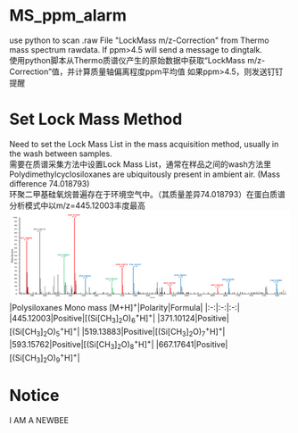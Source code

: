 # MS_ppm_alarm
use python to scan .raw File "LockMass m/z-Correction" from Thermo mass spectrum rawdata. If ppm>4.5 will send a message to dingtalk.  
使用python脚本从Thermo质谱仪产生的原始数据中获取“LockMass m/z-Correction”值，并计算质量轴偏离程度ppm平均值
如果ppm>4.5，则发送钉钉提醒
# Set Lock Mass Method
Need to set the Lock Mass List in the mass acquisition method, usually in the wash between samples.  
需要在质谱采集方法中设置Lock Mass List，通常在样品之间的wash方法里  
Polydimethylcyclosiloxanes are ubiquitously present in ambient air. \(Mass difference 74.018793\)  
环聚二甲基硅氧烷普遍存在于环境空气中。（其质量差异74.018793）在蛋白质谱分析模式中以m/z=445.12003丰度最高  
![Polydimethylcyclosiloxanes](https://github.com/Jack-Sun-007/MS_ppm_alarm/blob/main/ESI_background.png)
|Polysiloxanes Mono mass \[M+H\]<sup>+</sup>|Polarity|Formula|
|:-:|:-:|:-:|
|445.12003|Positive|\[\(Si\[CH<sub>3</sub>\]<sub>2</sub>O\)<sub>6</sub><sup>+</sup>H\]<sup>+</sup>|
|371.10124|Positive|\[\(Si\[CH<sub>3</sub>\]<sub>2</sub>O\)<sub>5</sub><sup>+</sup>H\]<sup>+</sup>|
|519.13883|Positive|\[\(Si\[CH<sub>3</sub>\]<sub>2</sub>O\)<sub>7</sub><sup>+</sup>H\]<sup>+</sup>|
|593.15762|Positive|\[\(Si\[CH<sub>3</sub>\]<sub>2</sub>O\)<sub>8</sub><sup>+</sup>H\]<sup>+</sup>|
|667.17641|Positive|\[\(Si\[CH<sub>3</sub>\]<sub>2</sub>O\)<sub>9</sub><sup>+</sup>H\]<sup>+</sup>|
# Notice
I AM A NEWBEE
